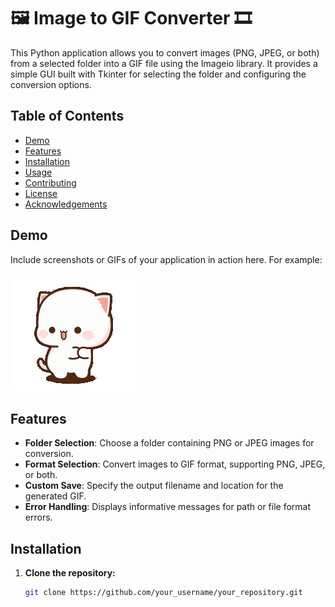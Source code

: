 # 🖼️ Image to GIF Converter 🎞️

This Python application allows you to convert images (PNG, JPEG, or both) from a selected folder into a GIF file using the Imageio library. It provides a simple GUI built with Tkinter for selecting the folder and configuring the conversion options.

## Table of Contents

- [Demo](#demo)
- [Features](#features)
- [Installation](#installation)
- [Usage](#usage)
- [Contributing](#contributing)
- [License](#license)
- [Acknowledgements](#acknowledgements)

## Demo

Include screenshots or GIFs of your application in action here. For example:

![Application Demo](demo.gif)

## Features

- **Folder Selection**: Choose a folder containing PNG or JPEG images for conversion.
- **Format Selection**: Convert images to GIF format, supporting PNG, JPEG, or both.
- **Custom Save**: Specify the output filename and location for the generated GIF.
- **Error Handling**: Displays informative messages for path or file format errors.

## Installation

1. **Clone the repository:**

   ```bash
   git clone https://github.com/your_username/your_repository.git

